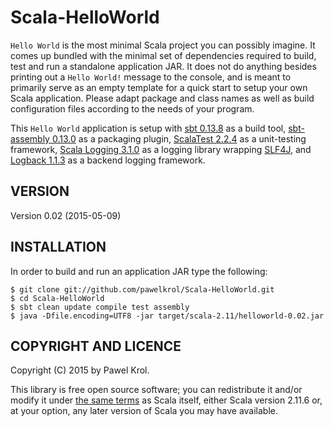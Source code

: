 Scala-HelloWorld
================

`Hello World` is the most minimal Scala project you can possibly imagine. It comes up bundled with the minimal set of dependencies required to build, test and run a standalone application JAR. It does not do anything besides printing out a `Hello World!` message to the console, and is meant to primarily serve as an empty template for a quick start to setup your own Scala application. Please adapt package and class names as well as build configuration files according to the needs of your program.

This `Hello World` application is setup with [sbt 0.13.8](http://www.scala-sbt.org/) as a build tool, [sbt-assembly 0.13.0](https://github.com/sbt/sbt-assembly) as a packaging plugin, [ScalaTest 2.2.4](http://www.scalatest.org/) as a unit-testing framework, [Scala Logging 3.1.0](https://github.com/typesafehub/scala-logging) as a logging library wrapping [SLF4J](http://www.slf4j.org/), and [Logback 1.1.3](http://logback.qos.ch/) as a backend logging framework.

VERSION
-------

Version 0.02 (2015-05-09)

INSTALLATION
------------

In order to build and run an application JAR type the following:

    $ git clone git://github.com/pawelkrol/Scala-HelloWorld.git
    $ cd Scala-HelloWorld
    $ sbt clean update compile test assembly
    $ java -Dfile.encoding=UTF8 -jar target/scala-2.11/helloworld-0.02.jar

COPYRIGHT AND LICENCE
---------------------

Copyright (C) 2015 by Pawel Krol.

This library is free open source software; you can redistribute it and/or modify it under [the same terms](https://github.com/pawelkrol/Scala-HelloWorld/blob/master/LICENSE.md) as Scala itself, either Scala version 2.11.6 or, at your option, any later version of Scala you may have available.